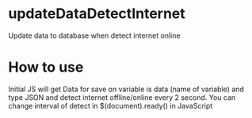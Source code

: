 # updateDataDetectInternet
Update data to database when detect internet online

# How to use
Initial JS will get Data for save on variable is data (name of variable) and type JSON
and detect internet offline/online every 2 second. You can change interval of detect in $(document).ready() in JavaScript
